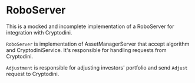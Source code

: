# RoboServer

This is a mocked and incomplete implementation of a RoboServer for integration with Cryptodini.

`RoboServer` is implementation of AssetManagerServer that accept algorithm and CryptodiniService. It's responsible for handling requests from Cryptodini.

`Adjustment` is responsible for adjusting investors' portfolio and send `Adjust` request to Cryptodini.

